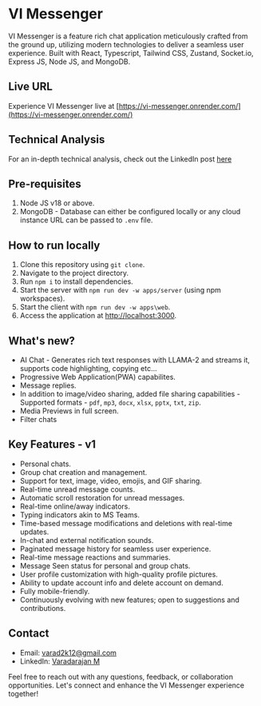 # VI Messenger

VI Messenger is a feature rich chat application meticulously crafted from the ground up, utilizing modern technologies to deliver a seamless user experience. Built with React, Typescript, Tailwind CSS, Zustand, Socket.io, Express JS, Node JS, and MongoDB.

## Live URL

Experience VI Messenger live at [https://vi-messenger.onrender.com/](https://vi-messenger.onrender.com/)

## Technical Analysis

For an in-depth technical analysis, check out the LinkedIn post [here](https://www.linkedin.com/posts/varadarajan-m-724512164_vimessenger-chatapp-react-activity-7190968095581028352-n-xZ?utm_source=share&utm_medium=member_desktop)

## Pre-requisites

1. Node JS v18 or above.
2. MongoDB - Database can either be configured locally or any cloud instance URL can be passed to `.env` file.

## How to run locally

1. Clone this repository using `git clone`.
2. Navigate to the project directory.
3. Run `npm i` to install dependencies.
4. Start the server with `npm run dev -w apps/server` (using npm workspaces).
5. Start the client with `npm run dev -w apps\web`.
6. Access the application at [http://localhost:3000](http://localhost:3000).

## What's new?
- AI Chat -  Generates rich text responses with LLAMA-2 and streams it, supports code highlighting, copying etc...
- Progressive Web Application(PWA) capabilites.
- Message replies.
- In addition to image/video sharing, added file sharing capabilities - Supported formats - `pdf`, `mp3`, `docx`, `xlsx`, `pptx`, `txt`, `zip`.
- Media Previews in full screen.
- Filter chats

## Key Features - v1

- Personal chats.
- Group chat creation and management.
- Support for text, image, video, emojis, and GIF sharing.
- Real-time unread message counts.
- Automatic scroll restoration for unread messages.
- Real-time online/away indicators.
- Typing indicators akin to MS Teams.
- Time-based message modifications and deletions with real-time updates.
- In-chat and external notification sounds.
- Paginated message history for seamless user experience.
- Real-time message reactions and summaries.
- Message Seen status for personal and group chats.
- User profile customization with high-quality profile pictures.
- Ability to update account info and delete account on demand.
- Fully mobile-friendly.
- Continuously evolving with new features; open to suggestions and contributions.

## Contact

- Email: [varad2k12@gmail.com](mailto:varad2k12@gmail.com)
- LinkedIn: [Varadarajan M](https://www.linkedin.com/in/varadarajan-m-724512164/)


Feel free to reach out with any questions, feedback, or collaboration opportunities. Let's connect and enhance the VI Messenger experience together!
